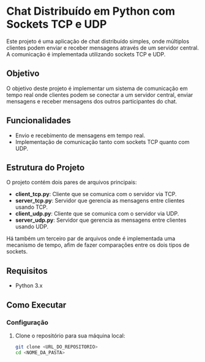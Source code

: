 # Chat Distribuído em Python com Sockets TCP e UDP

Este projeto é uma aplicação de chat distribuído simples, onde múltiplos clientes podem enviar e receber mensagens através de um servidor central. A comunicação é implementada utilizando sockets TCP e UDP.

## Objetivo

O objetivo deste projeto é implementar um sistema de comunicação em tempo real onde clientes podem se conectar a um servidor central, enviar mensagens e receber mensagens dos outros participantes do chat.

## Funcionalidades

- Envio e recebimento de mensagens em tempo real.
- Implementação de comunicação tanto com sockets TCP quanto com UDP.

## Estrutura do Projeto

O projeto contém dois pares de arquivos principais:

- **client_tcp.py**: Cliente que se comunica com o servidor via TCP.
- **server_tcp.py**: Servidor que gerencia as mensagens entre clientes usando TCP.
- **client_udp.py**: Cliente que se comunica com o servidor via UDP.
- **server_udp.py**: Servidor que gerencia as mensagens entre clientes usando UDP.

Há também um terceiro par de arquivos onde é implementada uma mecanismo de tempo, afim de fazer comparações entre os dois tipos de sockets.

## Requisitos

- Python 3.x

## Como Executar

### Configuração

1. Clone o repositório para sua máquina local:

   ```bash
   git clone <URL_DO_REPOSITORIO>
   cd <NOME_DA_PASTA>
